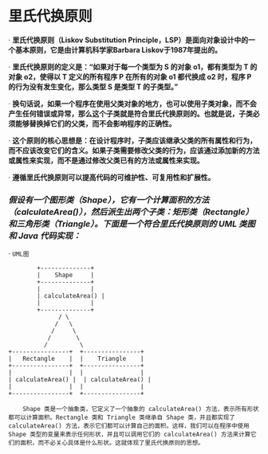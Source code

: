 # 里氏代换原则 
· **里氏代换原则（Liskov Substitution Principle，LSP）是面向对象设计中的一个基本原则，它是由计算机科学家Barbara Liskov于1987年提出的。**  

· **里氏代换原则的定义是：“如果对于每一个类型为 S 的对象 o1，都有类型为 T 的对象 o2，使得以 T 定义的所有程序 P 在所有的对象 o1 都代换成 o2 时，程序 P 的行为没有发生变化，那么类型 S 是类型 T 的子类型。”**  

· **换句话说，如果一个程序在使用父类对象的地方，也可以使用子类对象，而不会产生任何错误或异常，那么这个子类就是符合里氏代换原则的。也就是说，子类必须能够替换掉它们的父类，而不会影响程序的正确性。**  

· **这个原则的核心思想是：在设计程序时，子类应该继承父类的所有属性和行为，而不应该改变它们的含义。如果子类需要修改父类的行为，应该通过添加新的方法或属性来实现，而不是通过修改父类已有的方法或属性来实现。**  

· **遵循里氏代换原则可以提高代码的可维护性、可复用性和扩展性。**  


### *假设有一个图形类（Shape），它有一个计算面积的方法（calculateArea()），然后派生出两个子类：矩形类（Rectangle）和三角形类（Triangle）。下面是一个符合里氏代换原则的 UML 类图和 Java 代码实现：*  

· `UML图`  
```
        +--------------+
        |    Shape     |
        +--------------+
        |              |
        | calculateArea() |
        |              |
        +--------------+
              / \
             /   \
            /     \
           /       \
          /         \
+----------------+  +----------------+
|   Rectangle    |  |    Triangle    |
+----------------+  +----------------+
|                |  |                |
| calculateArea() |  | calculateArea() |
|                |  |                |
+----------------+  +----------------+
```  

```  
    Shape 类是一个抽象类，它定义了一个抽象的 calculateArea() 方法，表示所有形状都可以计算面积。Rectangle 类和 Triangle 类继承自 Shape 类，并且都实现了 calculateArea() 方法，表示它们都可以计算自己的面积。这样，我们可以在程序中使用 Shape 类型的变量来表示任何形状，并且可以调用它们的 calculateArea() 方法来计算它们的面积，而不必关心具体是什么形状。这就体现了里氏代换原则的思想。
``` 



